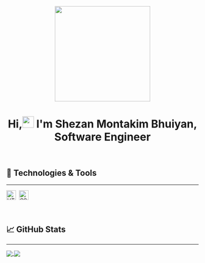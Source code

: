 <p align="center">
  <img width="250" src="https://media0.giphy.com/media/yDvjFZyratv5FXoVRN/giphy.gif">
</p>

<h1 align="center">Hi,<img src="https://raw.githubusercontent.com/MartinHeinz/MartinHeinz/master/wave.gif" width="30px"> I'm Shezan Montakim Bhuiyan, <br> Software Engineer</h1>
<br>

## 🔧 Technologies & Tools

---

<img src="https://img.shields.io/badge/HTML5-282C34?logo=html5&logoColor=E34F26" alt="HTML5 logo" title="HTML5" height="25" />&nbsp;
<img src="https://img.shields.io/badge/CSS3-282C34?logo=css3&logoColor=1572B6" alt="CSS3 logo" title="CSS3" height="25" />

<br>

## &#x1f4c8; GitHub Stats

---

<a href="https://github.com/Shezan03/Shezan03">
  <img align="center" src="https://github-readme-stats.vercel.app/api?username=shezan03&show_icons=true&theme=aura_dark" />
</a>
<a href="https://github.com/Shezan03/Shezan03">
  <img align="center" src="https://github-readme-stats.vercel.app/api/top-langs/?username=shezan03&layout=compact&theme=aura_dark" />
</a>
